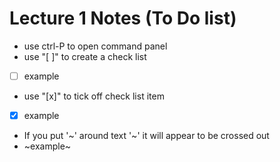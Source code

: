 # Lecture 1 Notes (To Do list)
- use ctrl-P to open command panel
- use "[ ]" to create a check list
- [ ] example
- use "[x]" to tick off check list item
- [x] example
- If you put '~' around text '~' it will appear to be crossed out
 - ~example~